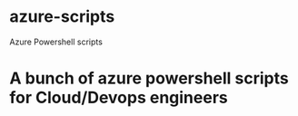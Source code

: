 # azure-scripts
Azure Powershell scripts

<h1>A bunch of azure powershell scripts for Cloud/Devops engineers</h1>
